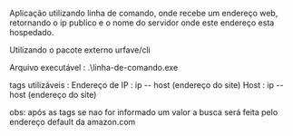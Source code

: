 Aplicação utilizando linha de comando, onde recebe um endereço web, retornando o ip publico e o nome do servidor onde este endereço esta hospedado.

Utilizando o pacote externo urfave/cli

Arquivo executável : .\linha-de-comando.exe

tags utilizáveis : 
Endereço de IP : ip -- host (endereço do site) 
Host : ip -- host (endereço do site)

obs: após as tags se nao for informado um valor a busca será feita pelo endereço default da amazon.com
